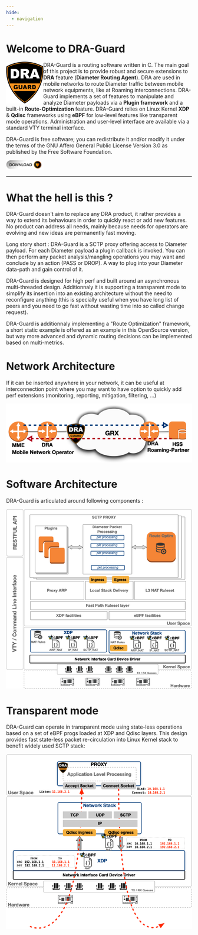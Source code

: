 ```yaml
---
hide:
  - navigation
---
```

# Welcome to DRA-Guard

<img width="20%" src="assets/logo.png" align="left"/>

DRA-Guard is a routing software written in C. The main goal of this project is to provide robust and secure extensions to **DRA** feature (**Diameter Routing Agent**). DRA are used in mobile networks to route Diameter traffic between mobile network equipments, like at Roaming interconnections. DRA-Guard implements a set of features to manipulate and analyze Diameter payloads via a **Plugin framework** and a built-in **Route-Optimization** feature. DRA-Guard relies on Linux Kernel **XDP** & **Qdisc** frameworks using **eBPF** for low-level features like transparent mode operations. Administration and user-level interface are available via a standard VTY terminal interface.

DRA-Guard is free software; you can redistribute it and/or modify it under the terms of the GNU Affero General Public License Version 3.0 as published by the Free Software Foundation.


[<img width=20% src="images/download.png">](software/dra-guard-latest.tar.xz)

---

# What the hell is this ?
DRA-Guard doesn't aim to replace any DRA product, it rather provides a way to extend its behaviours in order to quickly react or add new features. No product can address all needs, mainly because needs for operators are evolving and new ideas are permanently fast moving.

Long story short : DRA-Guard is a SCTP proxy offering access to Diameter payload. For each Diameter payload a plugin callback is invoked. You can then perform any packet analysis/mangling operations you may want and conclude by an action (PASS or DROP). A way to plug into your Diameter data-path and gain control of it.

DRA-Guard is designed for high perf and built around an asynchronous multi-threaded design. Additionnaly it is supporting a transparent mode to simplify its insertion into an existing architecture without the need to reconfigure anything (this is specially useful when you have long list of peers and you need to go fast without wasting time into so called change request).

DRA-Guard is additionnaly implementing a "Route Optimization" framework, a short static example is offered as an example in this OpenSource version, but way more advanced and dynamic routing decisions can be implemented based on multi-metrics.

# Network Architecture
If it can be inserted anywhere in your network, it can be useful at interconnection point where you may want to have option to quickly add perf extensions (monitoring, reporting, mitigation, filtering, ...)
<p style="text-align: center"><img src="assets/arch-net.png"></p>

# Software Architecture
DRA-Guard is articulated around following components :
<p style="text-align: center"><img src="assets/arch-soft.png"></p>

# Transparent mode
DRA-Guard can operate in transparent mode using state-less operations based on a set of eBPF progs loaded at XDP and Qdisc layers. This design provides fast state-less packet re-circulation into Linux Kernel stack to benefit widely used SCTP stack:
<p style="text-align: center"><img src="assets/local-statck-recirculation.png"></p>

